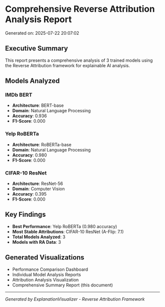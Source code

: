 # Comprehensive Reverse Attribution Analysis Report

Generated on: 2025-07-22 20:07:02

## Executive Summary

This report presents a comprehensive analysis of 3 trained models using the Reverse Attribution framework for explainable AI analysis.

## Models Analyzed

### IMDb BERT
- **Architecture**: BERT-base
- **Domain**: Natural Language Processing
- **Accuracy**: 0.936
- **F1-Score**: 0.000

### Yelp RoBERTa
- **Architecture**: RoBERTa-base
- **Domain**: Natural Language Processing
- **Accuracy**: 0.980
- **F1-Score**: 0.000

### CIFAR-10 ResNet
- **Architecture**: ResNet-56
- **Domain**: Computer Vision
- **Accuracy**: 0.395
- **F1-Score**: 0.000

## Key Findings

- **Best Performance**: Yelp RoBERTa (0.980 accuracy)
- **Most Stable Attributions**: CIFAR-10 ResNet (A-Flip: 7.1)
- **Total Models Analyzed**: 3
- **Models with RA Data**: 3

## Generated Visualizations

- Performance Comparison Dashboard
- Individual Model Analysis Reports
- Attribution Analysis Visualization
- Comprehensive Summary Report (this document)

---
*Generated by ExplanationVisualizer - Reverse Attribution Framework*

